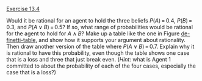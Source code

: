 [Exercise 13.4](ex_4/)

Would it be rational for an agent to hold the three beliefs
$P(A) {{\,=\,}}{0.4}$, $P(B) {{\,=\,}}{0.3}$, and
$P(A \lor B) {{\,=\,}}{0.5}$? If so, what range of probabilities would
be rational for the agent to hold for $A \land B$? Make up a table like
the one in Figure [de-finetti-table](#/), and show how it
supports your argument about rationality. Then draw another version of
the table where $P(A \lor B)
{{\,=\,}}{0.7}$. Explain why it is rational to have this probability,
even though the table shows one case that is a loss and three that just
break even. (*Hint:* what is Agent 1 committed to about the
probability of each of the four cases, especially the case that is a
loss?)
